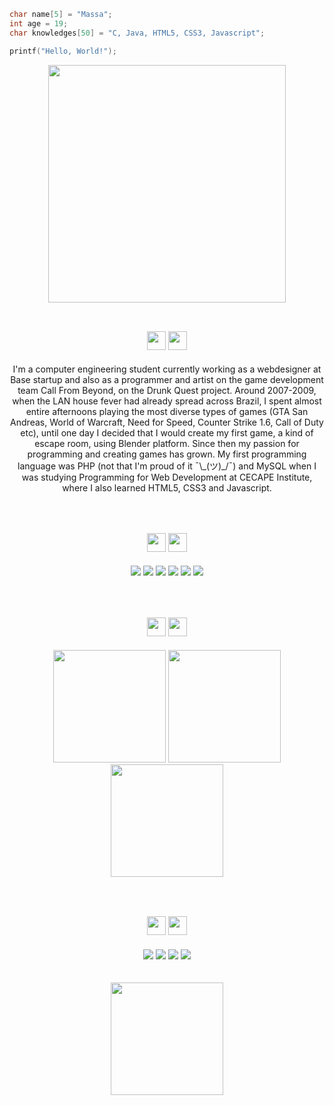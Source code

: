 ```C
char name[5] = "Massa";
int age = 19;
char knowledges[50] = "C, Java, HTML5, CSS3, Javascript";

printf("Hello, World!");
```

<div align="center">
  <img height="380em" src="https://i.imgur.com/iNtzqz0.gif" />
</div>

</br>

<div align="center">
      <h2><img height="30em" src="https://emojipedia-us.s3.dualstack.us-west-1.amazonaws.com/thumbs/120/noto-emoji/343/alien-monster_1f47e.jpg" />
        <img height="30em" src="https://i.imgur.com/nvcxr47.png" /></h2>
      I'm a computer engineering student currently working as a webdesigner at Base startup and also as a programmer and artist on the game development team Call From Beyond, on the Drunk Quest project. Around 2007-2009, when the LAN house fever had already spread across Brazil, I spent almost entire afternoons playing the most diverse types of games (GTA San Andreas, World of Warcraft, Need for Speed, Counter Strike 1.6, Call of Duty etc), until one day I decided that I would create my first game, a kind of escape room, using Blender platform. Since then my passion for programming and creating games has grown.
      My first programming language was PHP (not that I'm proud of it ¯\_(ツ)_/¯) and MySQL when I was studying Programming for Web Development at CECAPE Institute, where I also learned HTML5, CSS3 and Javascript.
</div>

</br>
</br>

<div align="center">
    <h2><img height="30em" src="https://emojipedia-us.s3.dualstack.us-west-1.amazonaws.com/thumbs/120/noto-emoji/343/laptop_1f4bb.jpg" />
      <img height="30em" src="https://i.imgur.com/kmCYCgU.png" /></h2>
      <img src="https://img.shields.io/badge/C-000000?style=for-the-badge&logo=c&logoColor=white"/>
      <img src="https://img.shields.io/badge/Java-000000?style=for-the-badge&logo=java&logoColor=white"/>
      <img src="https://img.shields.io/badge/HTML5-000000?style=for-the-badge&logo=html5&logoColor=white"/>
      <img src="https://img.shields.io/badge/CSS3-000000?style=for-the-badge&logo=css3&logoColor=white"/>
      <img src="https://img.shields.io/badge/Git-000000?style=for-the-badge&logo=git&logoColor=white"/>
      <img src="https://img.shields.io/badge/Linux-000000?style=for-the-badge&logo=linux&logoColor=white"/>
      

</div>

</br>
</br>

<div align="center">
  <h2><img height="30em" src="https://emojipedia-us.s3.dualstack.us-west-1.amazonaws.com/thumbs/120/noto-emoji/343/fire_1f525.jpg" />
     <img height="30em" src="https://i.imgur.com/t3TQDA4.png" /></h2>
      <img height="180em" src="https://github-readme-stats.vercel.app/api?username=mdmassa&show_icons=true&theme=dark" />
      <img height="180em" src="https://github-readme-streak-stats.herokuapp.com/?user=mdmassa&show_icons=true&theme=dark"/>
      <img height="180em" src="https://github-readme-stats.vercel.app/api/top-langs/?username=mdmassa&theme=dark&layout=compact" />
</div>

</br>
</br>

<div align="center">
    <h2><img height="30em" src="https://emojipedia-us.s3.dualstack.us-west-1.amazonaws.com/thumbs/120/noto-emoji/343/speech-balloon_1f4ac.jpg" />
     <img height="30em" src="https://i.imgur.com/qHdJ7Qj.png" /></h2>
      <a href="https://www.instagram.com/desenhosamassados/"><img src="https://img.shields.io/badge/Instagram-000000?style=for-the-badge&logo=instagram&logoColor=white"/></a>
      <img src="https://img.shields.io/badge/Discord-000000?style=for-the-badge&logoColor=white" />
      <a href="https://github.com/mdmassa/"><img src="https://img.shields.io/badge/GitHub-000000?style=for-the-badge&logo=github&logoColor=white"/></a>
      <a href="m.eduardamassa@gmail.com"><img src="https://img.shields.io/badge/Gmail-000000?style=for-the-badge&logo=gmail&logoColor=white" /></a>
</div>

</br>
</br>

<div align="center">
  <img height="180cm" align="middle-centre" src="https://i.imgur.com/2DkF1KL.png" />
</div>

